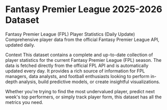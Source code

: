 # Fantasy Premier League 2025-2026 Dataset
Fantasy Premier League (FPL) 
Player Statistics (Daily Update) Comprehensive player data from the official Fantasy Premier League API, updated daily.

Context
This dataset contains a complete and up-to-date collection of player statistics for the current Fantasy Premier League (FPL) season. The data is fetched directly from the official FPL API and is automatically updated every day. It provides a rich source of information for FPL managers, data analysts, and football enthusiasts looking to perform in-depth analysis, build predictive models, or create insightful visualizations.

Whether you're trying to find the most undervalued player, predict next week's top performers, or simply track player form, this dataset has all the metrics you need.
